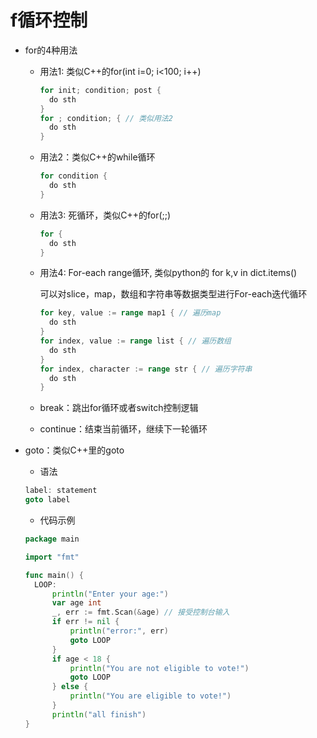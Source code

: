 # f循环控制

* for的4种用法

  * 用法1: 类似C++的for(int i=0; i<100; i++)

    ```go
    for init; condition; post {
      do sth
    }
    for ; condition; { // 类似用法2
      do sth
    }
    ```

  * 用法2：类似C++的while循环

    ```go
    for condition {
      do sth
    }
    ```

  * 用法3: 死循环，类似C++的for(;;)

    ```go
    for {
      do sth
    }
    ```

  * 用法4: For-each range循环, 类似python的 for k,v in dict.items()

    可以对slice，map，数组和字符串等数据类型进行For-each迭代循环

    ```go
    for key, value := range map1 { // 遍历map
      do sth
    }
    for index, value := range list { // 遍历数组
      do sth
    }
    for index, character := range str { // 遍历字符串
      do sth
    }
    ```

  * break：跳出for循环或者switch控制逻辑

  * continue：结束当前循环，继续下一轮循环

* goto：类似C++里的goto

  * 语法

  ```go
  label: statement
  goto label
  ```

  * 代码示例

  ```go
  package main
  
  import "fmt"
  
  func main() {
  	LOOP: 
  		println("Enter your age:")
  		var age int
  		_, err := fmt.Scan(&age) // 接受控制台输入
  		if err != nil {
  			println("error:", err)
  			goto LOOP
  		}
  		if age < 18 {
  			println("You are not eligible to vote!")
  			goto LOOP
  		} else {
  			println("You are eligible to vote!")
  		}
  		println("all finish")
  }
  ```

  

